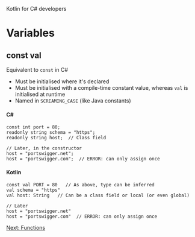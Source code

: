 Kotlin for C# developers
# Variables
## const val
Equivalent to `const` in C#
* Must be initialised where it's declared
* Must be initialised with a compile-time constant value, whereas `val` is initialised at runtime
* Named in `SCREAMING_CASE` (like Java constants)

#### C#
```
const int port = 80;
readonly string schema = "https";
readonly string host;  // Class field

// Later, in the constructor
host = "portswigger.net";
host = "portswigger.com";  // ERROR: can only assign once
```

#### Kotlin
```
const val PORT = 80   // As above, type can be inferred
val schema = "https"
val host: String   // Can be a class field or local (or even global)

// Later
host = "portswigger.net"
host = "portswigger.com"  // ERROR: can only assign once
```

[Next: Functions](02.%20Functions.md)
